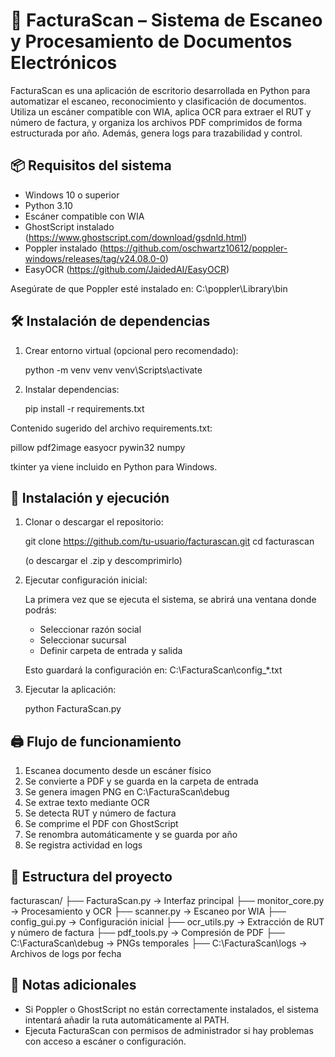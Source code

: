 # 📄 FacturaScan – Sistema de Escaneo y Procesamiento de Documentos Electrónicos

FacturaScan es una aplicación de escritorio desarrollada en Python para automatizar el escaneo, reconocimiento y clasificación de documentos. Utiliza un escáner compatible con WIA, aplica OCR para extraer el RUT y número de factura, y organiza los archivos PDF comprimidos de forma estructurada por año. Además, genera logs para trazabilidad y control.

## 📦 Requisitos del sistema

- Windows 10 o superior
- Python 3.10
- Escáner compatible con WIA
- GhostScript instalado (https://www.ghostscript.com/download/gsdnld.html)
- Poppler instalado (https://github.com/oschwartz10612/poppler-windows/releases/tag/v24.08.0-0)
- EasyOCR (https://github.com/JaidedAI/EasyOCR)

Asegúrate de que Poppler esté instalado en: C:\poppler\Library\bin

## 🛠️ Instalación de dependencias

1. Crear entorno virtual (opcional pero recomendado):

   python -m venv venv
   venv\Scripts\activate

2. Instalar dependencias:

   pip install -r requirements.txt

Contenido sugerido del archivo requirements.txt:

   pillow
   pdf2image
   easyocr
   pywin32
   numpy

tkinter ya viene incluido en Python para Windows.

## 🚀 Instalación y ejecución

1. Clonar o descargar el repositorio:

   git clone https://github.com/tu-usuario/facturascan.git
   cd facturascan

   (o descargar el .zip y descomprimirlo)

2. Ejecutar configuración inicial:

   La primera vez que se ejecuta el sistema, se abrirá una ventana donde podrás:
   - Seleccionar razón social
   - Seleccionar sucursal
   - Definir carpeta de entrada y salida

   Esto guardará la configuración en: C:\FacturaScan\config_*.txt

3. Ejecutar la aplicación:

   python FacturaScan.py

## 🖨️ Flujo de funcionamiento

1. Escanea documento desde un escáner físico
2. Se convierte a PDF y se guarda en la carpeta de entrada
3. Se genera imagen PNG en C:\FacturaScan\debug
4. Se extrae texto mediante OCR
5. Se detecta RUT y número de factura
6. Se comprime el PDF con GhostScript
7. Se renombra automáticamente y se guarda por año
8. Se registra actividad en logs

## 📁 Estructura del proyecto

facturascan/
├── FacturaScan.py           → Interfaz principal
├── monitor_core.py          → Procesamiento y OCR
├── scanner.py               → Escaneo por WIA
├── config_gui.py            → Configuración inicial
├── ocr_utils.py             → Extracción de RUT y número de factura
├── pdf_tools.py             → Compresión de PDF
├── C:\FacturaScan\debug     → PNGs temporales
├── C:\FacturaScan\logs      → Archivos de logs por fecha

## 📝 Notas adicionales

- Si Poppler o GhostScript no están correctamente instalados, el sistema intentará añadir la ruta automáticamente al PATH.
- Ejecuta FacturaScan con permisos de administrador si hay problemas con acceso a escáner o configuración.

